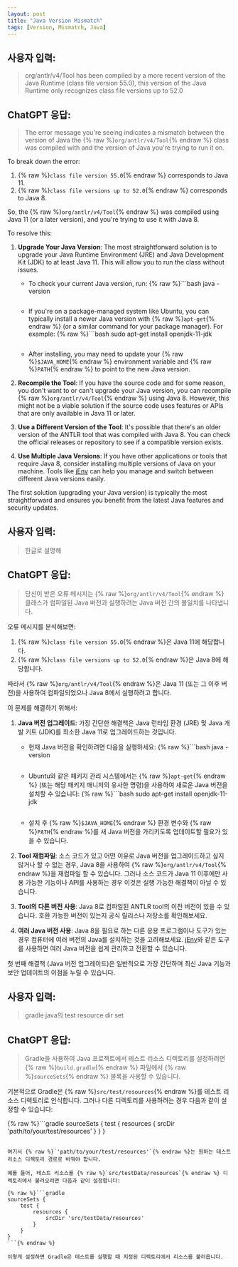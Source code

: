 ```yaml
---
layout: post
title: "Java Version Mismatch"
tags: [Version, Mismatch, Java]
---
```


## 사용자 입력:
>  org/antlr/v4/Tool has been compiled by a more recent version of the Java Runtime (class file version 55.0), this version of the Java Runtime only recognizes class file versions up to 52.0

## ChatGPT 응답:
> The error message you're seeing indicates a mismatch between the version of Java the {% raw %}`org/antlr/v4/Tool`{% endraw %} class was compiled with and the version of Java you're trying to run it on.

To break down the error:

1. {% raw %}`class file version 55.0`{% endraw %} corresponds to Java 11.
2. {% raw %}`class file versions up to 52.0`{% endraw %} corresponds to Java 8.

So, the {% raw %}`org/antlr/v4/Tool`{% endraw %} was compiled using Java 11 (or a later version), and you're trying to use it with Java 8.

To resolve this:

1. **Upgrade Your Java Version**: The most straightforward solution is to upgrade your Java Runtime Environment (JRE) and Java Development Kit (JDK) to at least Java 11. This will allow you to run the class without issues.
    
    - To check your current Java version, run:
      {% raw %}```bash
      java -version
      ```{% endraw %}

    - If you're on a package-managed system like Ubuntu, you can typically install a newer Java version with {% raw %}`apt-get`{% endraw %} (or a similar command for your package manager). For example:
      {% raw %}```bash
      sudo apt-get install openjdk-11-jdk
      ```{% endraw %}

    - After installing, you may need to update your {% raw %}`$JAVA_HOME`{% endraw %} environment variable and {% raw %}`PATH`{% endraw %} to point to the new Java version.

2. **Recompile the Tool**: If you have the source code and for some reason, you don't want to or can't upgrade your Java version, you can recompile {% raw %}`org/antlr/v4/Tool`{% endraw %} using Java 8. However, this might not be a viable solution if the source code uses features or APIs that are only available in Java 11 or later.

3. **Use a Different Version of the Tool**: It's possible that there's an older version of the ANTLR tool that was compiled with Java 8. You can check the official releases or repository to see if a compatible version exists.

4. **Use Multiple Java Versions**: If you have other applications or tools that require Java 8, consider installing multiple versions of Java on your machine. Tools like [jEnv](https://www.jenv.be/) can help you manage and switch between different Java versions easily.

The first solution (upgrading your Java version) is typically the most straightforward and ensures you benefit from the latest Java features and security updates.

## 사용자 입력:
> 한글로 설명해

## ChatGPT 응답:
> 당신이 받은 오류 메시지는 {% raw %}`org/antlr/v4/Tool`{% endraw %} 클래스가 컴파일된 Java 버전과 실행하려는 Java 버전 간의 불일치를 나타냅니다.

오류 메시지를 분석해보면:

1. {% raw %}`class file version 55.0`{% endraw %}은 Java 11에 해당합니다.
2. {% raw %}`class file versions up to 52.0`{% endraw %}은 Java 8에 해당합니다.

따라서 {% raw %}`org/antlr/v4/Tool`{% endraw %}은 Java 11 (또는 그 이후 버전)을 사용하여 컴파일되었으나 Java 8에서 실행하려고 합니다.

이 문제를 해결하기 위해서:

1. **Java 버전 업그레이드**: 가장 간단한 해결책은 Java 런타임 환경 (JRE) 및 Java 개발 키트 (JDK)를 최소한 Java 11로 업그레이드하는 것입니다.
    
    - 현재 Java 버전을 확인하려면 다음을 실행하세요:
      {% raw %}```bash
      java -version
      ```{% endraw %}

    - Ubuntu와 같은 패키지 관리 시스템에서는 {% raw %}`apt-get`{% endraw %} (또는 해당 패키지 매니저의 유사한 명령)을 사용하여 새로운 Java 버전을 설치할 수 있습니다:
      {% raw %}```bash
      sudo apt-get install openjdk-11-jdk
      ```{% endraw %}

    - 설치 후 {% raw %}`$JAVA_HOME`{% endraw %} 환경 변수와 {% raw %}`PATH`{% endraw %}를 새 Java 버전을 가리키도록 업데이트할 필요가 있을 수 있습니다.

2. **Tool 재컴파일**: 소스 코드가 있고 어떤 이유로 Java 버전을 업그레이드하고 싶지 않거나 할 수 없는 경우, Java 8을 사용하여 {% raw %}`org/antlr/v4/Tool`{% endraw %}을 재컴파일 할 수 있습니다. 그러나 소스 코드가 Java 11 이후에만 사용 가능한 기능이나 API를 사용하는 경우 이것은 실행 가능한 해결책이 아닐 수 있습니다.

3. **Tool의 다른 버전 사용**: Java 8로 컴파일된 ANTLR tool의 이전 버전이 있을 수 있습니다. 호환 가능한 버전이 있는지 공식 릴리스나 저장소를 확인해보세요.

4. **여러 Java 버전 사용**: Java 8을 필요로 하는 다른 응용 프로그램이나 도구가 있는 경우 컴퓨터에 여러 버전의 Java를 설치하는 것을 고려해보세요. [jEnv](https://www.jenv.be/)와 같은 도구를 사용하면 여러 Java 버전을 쉽게 관리하고 전환할 수 있습니다.

첫 번째 해결책 (Java 버전 업그레이드)은 일반적으로 가장 간단하며 최신 Java 기능과 보안 업데이트의 이점을 누릴 수 있습니다.

## 사용자 입력:
> gradle java의 test resource dir set

## ChatGPT 응답:
> Gradle을 사용하여 Java 프로젝트에서 테스트 리소스 디렉토리를 설정하려면 {% raw %}`build.gradle`{% endraw %} 파일에서 {% raw %}`sourceSets`{% endraw %} 블록을 사용할 수 있습니다.

기본적으로 Gradle은 {% raw %}`src/test/resources`{% endraw %}를 테스트 리소스 디렉토리로 인식합니다. 그러나 다른 디렉토리를 사용하려는 경우 다음과 같이 설정할 수 있습니다:

{% raw %}```gradle
sourceSets {
    test {
        resources {
            srcDir 'path/to/your/test/resources'
        }
    }
}
```{% endraw %}

여기서 {% raw %}`'path/to/your/test/resources'`{% endraw %}는 원하는 테스트 리소스 디렉토리 경로로 바꿔야 합니다.

예를 들어, 테스트 리소스를 {% raw %}`src/testData/resources`{% endraw %} 디렉토리에서 불러오려면 다음과 같이 설정합니다:

{% raw %}```gradle
sourceSets {
    test {
        resources {
            srcDir 'src/testData/resources'
        }
    }
}
```{% endraw %}

이렇게 설정하면 Gradle은 테스트를 실행할 때 지정된 디렉토리에서 리소스를 불러옵니다.

